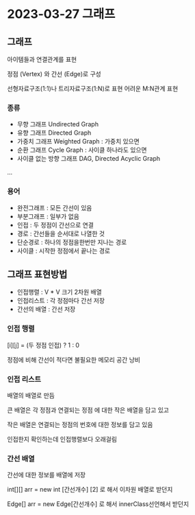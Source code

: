 # 2023-03-27 그래프

## 그래프

아이템들과 연결관계를 표현

정점 (Vertex) 와 간선 (Edge)로 구성

선형자료구조(1:1)나 트리자료구조(1:N)로 표현 어려운 M:N관계 표현

### 종류

- 무향 그래프 Undirected Graph
- 유향 그래프 Directed Graph
- 가중치 그래프 Weighted Graph : 가중치 있으면
- 순환 그래프 Cycle Graph : 사이클 하나라도 있으면
- 사이클 없는 방향 그래프 DAG, Directed Acyclic Graph

…

### 용어

- 완전그래프 : 모든 간선이 있음
- 부분그래프 : 일부가 없음
- 인접 : 두 정점이 간선으로 연결
- 경로 : 간선들을 순서대로 나열한 것
- 단순경로 : 하나의 정점을한번만 지나는 경로
- 사이클 : 시작한 정점에서 끝나는 경로

## 그래프 표현방법

- 인접행렬 : V * V 크기 2차원 배열
- 인접리스트 : 각 정점마다 간선 저장
- 간선의 배열 : 간선 저장

### 인접 행렬

[i][j] = (두 정점 인접) ? 1 : 0

정점에 비해 간선이 적다면 불필요한 메모리 공간 낭비

### 인접 리스트

배열의 배열로 만듬

큰 배열은 각 정점과 연결되는 정점 에 대한 작은 배열을 담고 있고

작은 배열은 연결되는 정점의 번호에 대한 정보를 담고 있음

인접한지 확인하는데 인접행렬보다 오래걸림

### 간선 배열

간선에 대한 정보를 배열에 저장

int[][] arr = new int [간선개수] [2] 로 해서 이차원 배열로 받던지

Edge[] arr = new Edge[간선개수] 로 해서 innerClass선언해서 받던지